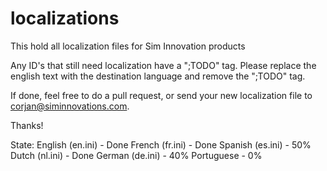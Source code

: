 # localizations
This hold all localization files for Sim Innovation products

Any ID's that still need localization have a ";TODO" tag.
Please replace the english text with the destination language and remove the ";TODO" tag.

If done, feel free to do a pull request, or send your new localization file to corjan@siminnovations.com.


Thanks!


State:
English (en.ini) - Done
French (fr.ini) - Done
Spanish (es.ini) - 50%
Dutch (nl.ini) - Done
German (de.ini) - 40%
Portuguese - 0%